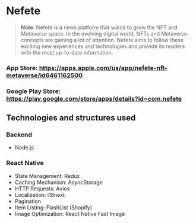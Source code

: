 # Nefete

>**Note**: Nefete is a news platform that wants to grow the NFT and Metaverse space. In the evolving digital world, NFTs and Metaverse concepts are gaining a lot of attention. Nefete aims to follow these exciting new experiences and technologies and provide its readers with the most up-to-date information.


###  App Store: https://apps.apple.com/us/app/nefete-nft-metaverse/id6461162500
###  Google Play Store: https://play.google.com/store/apps/details?id=com.nefete


## Technologies and structures used

### Backend
- Node.js


### React Native
- State Management: Redux
- Caching Mechanism: AsyncStorage
- HTTP Requests: Axios
- Localization: i18next
- Pagination
- Item Listing: FlashList (Shopify)
- Image Optimization: React Native Fast Image
